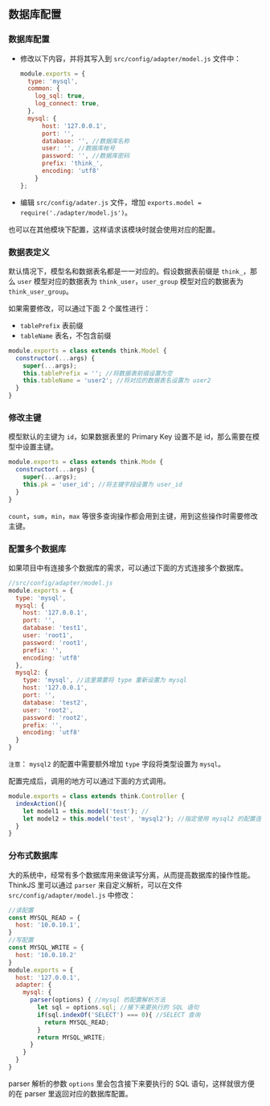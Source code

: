 ## 数据库配置

### 数据库配置

- 修改以下内容，并将其写入到 `src/config/adapter/model.js` 文件中：
    ```js
    module.exports = {
      type: 'mysql',
      common: {
        log_sql: true,
        log_connect: true,
      },
      mysql: {
          host: '127.0.0.1',
          port: '',
          database: '', //数据库名称
          user: '', //数据库帐号
          password: '', //数据库密码
          prefix: 'think_',
          encoding: 'utf8'
        }
    };
    ```
- 编辑 `src/config/adater.js` 文件，增加 `exports.model = require('./adapter/model.js')`。

也可以在其他模块下配置，这样请求该模块时就会使用对应的配置。

### 数据表定义

默认情况下，模型名和数据表名都是一一对应的。假设数据表前缀是 `think_`，那么 `user` 模型对应的数据表为 `think_user`，`user_group` 模型对应的数据表为 `think_user_group`。

如果需要修改，可以通过下面 2 个属性进行：

* `tablePrefix` 表前缀
* `tableName` 表名，不包含前缀

```js
module.exports = class extends think.Model {
  constructor(...args) {
    super(...args);
    this.tablePrefix = ''; //将数据表前缀设置为空
    this.tableName = 'user2'; //将对应的数据表名设置为 user2
  }
}
```

### 修改主键

模型默认的主键为 `id`，如果数据表里的 Primary Key 设置不是 id，那么需要在模型中设置主键。

```js
module.exports = class extends think.Mode {
  constructor(...args) {
    super(...args);
    this.pk = 'user_id'; //将主键字段设置为 user_id
  }
}
```

`count`，`sum`，`min`，`max` 等很多查询操作都会用到主键，用到这些操作时需要修改主键。

### 配置多个数据库

如果项目中有连接多个数据库的需求，可以通过下面的方式连接多个数据库。

```js
//src/config/adapter/model.js
module.exports = {
  type: 'mysql',
  mysql: {
    host: '127.0.0.1',
    port: '',
    database: 'test1',
    user: 'root1',
    password: 'root1',
    prefix: '',
    encoding: 'utf8'
  },
  mysql2: {
    type: 'mysql', //这里需要将 type 重新设置为 mysql
    host: '127.0.0.1',
    port: '',
    database: 'test2',
    user: 'root2',
    password: 'root2',
    prefix: '',
    encoding: 'utf8'
  }
}
```

`注意`： `mysql2` 的配置中需要额外增加 `type` 字段将类型设置为 `mysql`。

配置完成后，调用的地方可以通过下面的方式调用。

```js
module.exports = class extends think.Controller {
  indexAction(){
    let model1 = this.model('test'); //
    let model2 = this.model('test', 'mysql2'); //指定使用 mysql2 的配置连接数据库
  }
}
```

### 分布式数据库

大的系统中，经常有多个数据库用来做读写分离，从而提高数据库的操作性能。ThinkJS 里可以通过 `parser` 来自定义解析，可以在文件 `src/config/adapter/model.js` 中修改：

```js
//读配置
const MYSQL_READ = {
  host: '10.0.10.1',
}
//写配置
const MYSQL_WRITE = {
  host: '10.0.10.2'
}
module.exports = {
  host: '127.0.0.1',
  adapter: {
    mysql: { 
      parser(options) { //mysql 的配置解析方法
        let sql = options.sql; //接下来要执行的 SQL 语句
        if(sql.indexOf('SELECT') === 0){ //SELECT 查询
          return MYSQL_READ;
        }
        return MYSQL_WRITE;
      }
    }
  }
}
```
parser 解析的参数 `options` 里会包含接下来要执行的 SQL 语句，这样就很方便的在 parser 里返回对应的数据库配置。
